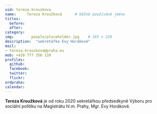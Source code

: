 ```yaml
---
uid: tereza.krouzkova
name:     Tereza Kroužková  	# běžně používáné jméno
titles:
  before: 
  after:
category:
img: 		people/placeholder.jpg    # 165 x 220
description:  "sekretářka Evy Horákové"
mail:
- tereza.krouzkova@praha.eu
mob: +420 777 356 139
profiles:
  github:     
  facebook: 	
  twitter: 		
  flickr:
ordpraha: 
calendar: 
---
```


**Tereza Kroužková** je od roku 2020 sekretářkou předsedkyně Výboru pro sociální politiku na Magistrátu hl.m. Prahy, Mgr. Evy Horákové. 
